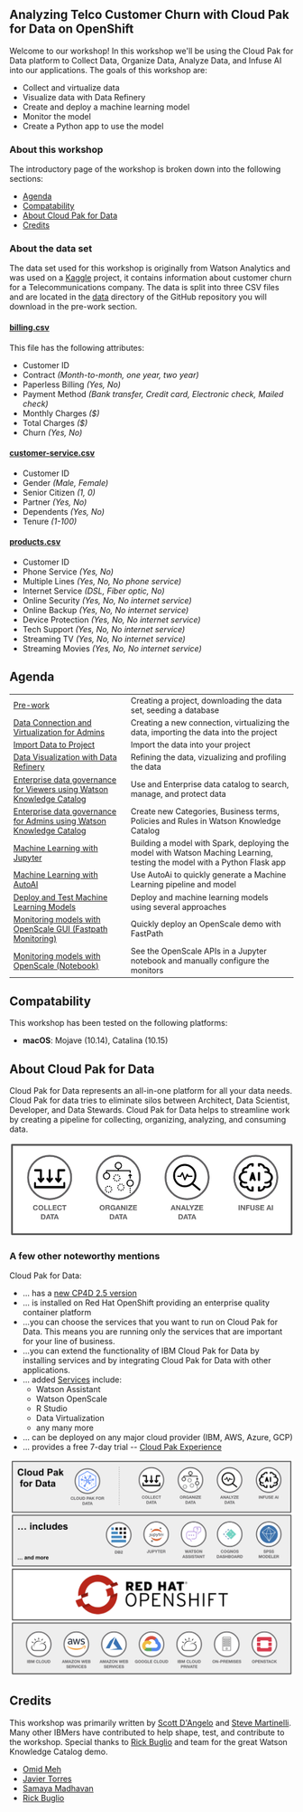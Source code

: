 
## Analyzing Telco Customer Churn with Cloud Pak for Data on OpenShift

Welcome to our workshop! In this workshop we'll be using the Cloud Pak for Data platform to Collect Data, Organize Data, Analyze Data, and Infuse AI into our applications. The goals of this workshop are:

* Collect and virtualize data
* Visualize data with Data Refinery
* Create and deploy a machine learning model
* Monitor the model
* Create a Python app to use the model

### About this workshop

The introductory page of the workshop is broken down into the following sections:

* [Agenda](#agenda)
* [Compatability](#compatability)
* [About Cloud Pak for Data](#about-cloud-pak-for-data)
* [Credits](#credits)

### About the data set

The data set used for this workshop is originally from Watson Analytics and was used on a [Kaggle](https://www.kaggle.com/blastchar/telco-customer-churn) project, it contains information about customer churn for a Telecommunications company. The data is split into three CSV files and are located in the [data](../data/split) directory of the GitHub repository you will download in the pre-work section.

#### **[billing.csv](../data/split/billing.csv)**

This file has the following attributes:

* Customer ID
* Contract *(Month-to-month, one year, two year)*
* Paperless Billing *(Yes, No)*
* Payment Method *(Bank transfer, Credit card, Electronic check, Mailed check)*
* Monthly Charges *($)*
* Total Charges *($)*
* Churn *(Yes, No)*

#### **[customer-service.csv](../data/split/customer-service.csv)**

* Customer ID
* Gender *(Male, Female)*
* Senior Citizen *(1, 0)*
* Partner *(Yes, No)*
* Dependents *(Yes, No)*
* Tenure *(1-100)*

#### **[products.csv](../data/split/products.csv)**

* Customer ID
* Phone Service *(Yes, No)*
* Multiple Lines *(Yes, No, No phone service)*
* Internet Service *(DSL, Fiber optic, No)*
* Online Security *(Yes, No, No internet service)*
* Online Backup *(Yes, No, No internet service)*
* Device Protection *(Yes, No, No internet service)*
* Tech Support *(Yes, No, No internet service)*
* Streaming TV *(Yes, No, No internet service)*
* Streaming Movies *(Yes, No, No internet service)*

## Agenda

|   |   |
| - | - |
| [Pre-work](pre-work/README.md) | Creating a project, downloading the data set, seeding a database |
| [Data Connection and Virtualization for Admins](db-connection-and-virtualization/README.md) | Creating a new connection, virtualizing the data, importing the data into the project |
| [Import Data to Project](addData/README.md) | Import the data into your project |
| [Data Visualization with Data Refinery](data-visualization-and-refinery/README.md) | Refining the data, vizualizing and profiling the data |
| [Enterprise data governance for Viewers using Watson Knowledge Catalog](watson-knowledge-catalog-user/README.md) | Use and Enterprise data catalog to search, manage, and protect data |
| [Enterprise data governance for Admins using Watson Knowledge Catalog](watson-knowledge-catalog-admin/README.md) | Create new Categories, Business terms, Policies and Rules in Watson Knowledge Catalog |
| [Machine Learning with Jupyter](machine-learning-in-Jupyter-notebook/README.md) | Building a model with Spark, deploying the model with Watson Maching Learning, testing the model with a Python Flask app |
| [Machine Learning with AutoAI](machine-learning-autoai/README.md) | Use AutoAi to quickly generate a Machine Learning pipeline and model |
| [Deploy and Test Machine Learning Models](machine-learning-deployment-scoring/README.md) | Deploy and machine learning models using several approaches |
| [Monitoring models with OpenScale GUI (Fastpath Monitoring)](openscale-fastpath/README.md) | Quickly deploy an OpenScale demo with FastPath |
| [Monitoring models with OpenScale (Notebook)](openscale-notebook/README.md) | See the OpenScale APIs in a Jupyter notebook and manually configure the monitors |

## Compatability

This workshop has been tested on the following platforms:

* **macOS**: Mojave (10.14), Catalina (10.15)

## About Cloud Pak for Data

Cloud Pak for Data represents an all-in-one platform for all your data needs. Cloud Pak for data tries to eliminate silos between Architect, Data Scientist, Developer, and Data Stewards. Cloud Pak for Data helps to streamline work by creating a pipeline for collecting, organizing, analyzing, and consuming data.

![Cloud Pak for Data pipeline](.gitbook/assets/images/generic/cp4data.png)

### A few other noteworthy mentions

Cloud Pak for Data:

* ... has a [new CP4D 2.5 version](https://www.ibmbigdatahub.com/blog/announcing-cloud-pak-for-data-2-5)
* ... is installed on Red Hat OpenShift providing an enterprise quality container platform
* ...you can choose the services that you want to run on Cloud Pak for Data. This means you are running only the services that are important for your line of business.
* ...you can extend the functionality of IBM Cloud Pak for Data by installing services and by integrating Cloud Pak for Data with other applications.
* ... added [Services](http://rhea.svl.ibm.com:9081/support/knowledgecenter/SSQNUZ_2.5.0/cpd/svc/services.html) include:
  * Watson Assistant
  * Watson OpenScale
  * R Studio
  * Data Virtualization
  * any many more
* ... can be deployed on any major cloud provider (IBM, AWS, Azure, GCP)
* ... provides a free 7-day trial -- [Cloud Pak Experience](https://www.ibm.com/cloud/garage/cloud-pak-experiences/)

![Cloud Pak for Data stack](.gitbook/assets/images/generic/cpd-stack.png)

## Credits

This workshop was primarily written by [Scott D'Angelo](https://github.com/scottdangelo) and [Steve Martinelli](https://github.com/stevemar). Many other IBMers have contributed to help shape, test, and contribute to the workshop. Special thanks to [Rick Buglio](rbuglio@us.ibm.com) and team for the great Watson Knowledge Catalog demo.

* [Omid Meh](https://github.com/omidmeh)
* [Javier Torres](https://github.com/jrtorres)
* [Samaya Madhavan](https://github.com/samayamadhavan)
* [Rick Buglio](rbuglio@us.ibm.com)
